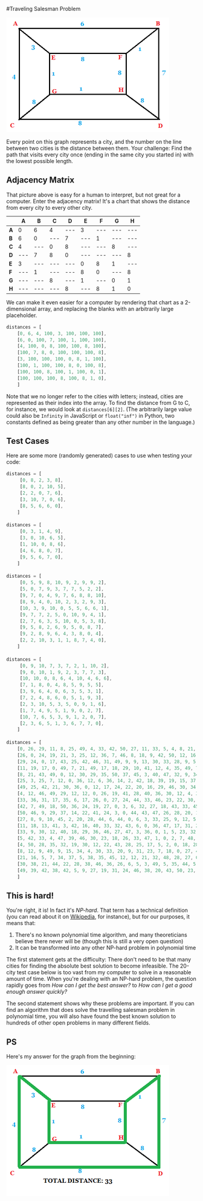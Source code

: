 #Traveling Salesman Problem

![tsp1](tsp1.png)

Every point on this graph represents a city, and the number on the line between two cities is the distance between them.  Your challenge:  Find the path that visits every city once (ending in the same city you started in) with the lowest possible length.

## Adjacency Matrix

That picture above is easy for a human to interpret, but not great for a computer.  Enter the adjacency matrix!  It's a chart that shows the distance from every city to every other city.

| |A|B|C|D|E|F|G|H|
|---|---|---|---|---|---|---|---|---|
|**A**|0|6|4|---|3|---|---|---|
|**B**|6|0|---|7|---|1|---|---|
|**C**|4|---|0|8|---|---|8|---|
|**D**|---|7|8|0|---|---|---|8|
|**E**|3|---|---|---|0|8|1|---|
|**F**|---|1|---|---|8|0|---|8|
|**G**|---|---|8|---|1|---|0|1|
|**H**|---|---|---|8|---|8|1|0|

We can make it even easier for a computer by rendering that chart as  a 2-dimensional array, and replacing the blanks with an arbitrarily large placeholder.

```javascript
distances = [
    [0, 6, 4, 100, 3, 100, 100, 100],
    [6, 0, 100, 7, 100, 1, 100, 100],
    [4, 100, 0, 8, 100, 100, 8, 100],
    [100, 7, 8, 0, 100, 100, 100, 8],
    [3, 100, 100, 100, 0, 8, 1, 100],
    [100, 1, 100, 100, 8, 0, 100, 8],
    [100, 100, 8, 100, 1, 100, 0, 1],
    [100, 100, 100, 8, 100, 8, 1, 0],
    ]
```

Note that we no longer refer to the cities with letters; instead, cities are represented as their index into the array.  To find the distance from G to C, for instance, we would look at `distances[6][2]`.  (The arbitrarily large value could also be `Infinity` in JavaScript or `float("inf")` in Python, two constants defined as being greater than any other number in the language.)

## Test Cases

Here are some more (randomly generated) cases to use when testing your code:

```javascript
distances = [
	 [0, 8, 2, 3, 8], 
	 [8, 0, 2, 10, 5], 
	 [2, 2, 0, 7, 6], 
	 [3, 10, 7, 0, 6], 
	 [8, 5, 6, 6, 0], 
	]

distances = [
	 [0, 3, 1, 4, 9], 
	 [3, 0, 10, 6, 5], 
	 [1, 10, 0, 8, 6], 
	 [4, 6, 8, 0, 7], 
	 [9, 5, 6, 7, 0], 
	]

distances = [
	 [0, 5, 9, 8, 10, 9, 2, 9, 9, 2], 
	 [5, 0, 7, 9, 3, 7, 7, 5, 2, 2], 
	 [9, 7, 0, 4, 9, 7, 6, 8, 8, 10], 
	 [8, 9, 4, 0, 10, 2, 3, 2, 9, 3], 
	 [10, 3, 9, 10, 0, 5, 5, 6, 6, 1], 
	 [9, 7, 7, 2, 5, 0, 10, 9, 4, 1], 
	 [2, 7, 6, 3, 5, 10, 0, 5, 3, 8], 
	 [9, 5, 8, 2, 6, 9, 5, 0, 8, 7], 
	 [9, 2, 8, 9, 6, 4, 3, 8, 0, 4], 
	 [2, 2, 10, 3, 1, 1, 8, 7, 4, 0], 
	]

distances = [
	 [0, 9, 10, 7, 3, 7, 2, 1, 10, 2], 
	 [9, 0, 10, 1, 9, 2, 3, 7, 7, 3], 
	 [10, 10, 0, 8, 6, 4, 10, 4, 6, 6], 
	 [7, 1, 8, 0, 4, 8, 5, 9, 5, 5], 
	 [3, 9, 6, 4, 0, 6, 3, 5, 3, 1], 
	 [7, 2, 4, 8, 6, 0, 5, 1, 9, 3], 
	 [2, 3, 10, 5, 3, 5, 0, 9, 1, 6], 
	 [1, 7, 4, 9, 5, 1, 9, 0, 2, 7], 
	 [10, 7, 6, 5, 3, 9, 1, 2, 0, 7], 
	 [2, 3, 6, 5, 1, 3, 6, 7, 7, 0], 
	]

distances = [
	[0, 26, 29, 11, 8, 25, 49, 4, 33, 42, 50, 27, 11, 33, 5, 4, 8, 21, 30, 49],
	[26, 0, 24, 19, 21, 3, 25, 12, 36, 7, 46, 8, 18, 9, 42, 50, 12, 16, 38, 39],
	[29, 24, 0, 17, 43, 25, 42, 46, 31, 49, 9, 9, 13, 30, 33, 28, 9, 5, 21, 42],
	[11, 19, 17, 0, 49, 7, 21, 49, 17, 18, 29, 10, 41, 12, 4, 35, 49, 7, 44, 38],
	[8, 21, 43, 49, 0, 12, 30, 29, 35, 50, 37, 45, 3, 40, 47, 32, 9, 34, 22, 42],
	[25, 3, 25, 7, 12, 0, 36, 12, 6, 36, 14, 2, 42, 18, 39, 19, 15, 37, 28, 5],
	[49, 25, 42, 21, 30, 36, 0, 12, 17, 24, 22, 20, 16, 29, 46, 30, 34, 5, 38, 9],
	[4, 12, 46, 49, 29, 12, 12, 0, 26, 19, 41, 28, 40, 36, 30, 12, 4, 38, 46, 27],
	[33, 36, 31, 17, 35, 6, 17, 26, 0, 27, 24, 44, 33, 46, 23, 22, 30, 35, 36, 19],
	[42, 7, 49, 18, 50, 36, 24, 19, 27, 0, 3, 6, 32, 27, 18, 43, 33, 45, 26, 31],
	[50, 46, 9, 29, 37, 14, 22, 41, 24, 3, 0, 44, 43, 47, 26, 28, 20, 12, 6, 24],
	[27, 8, 9, 10, 45, 2, 20, 28, 44, 6, 44, 0, 6, 3, 33, 25, 9, 12, 5, 46],
	[11, 18, 13, 41, 3, 42, 16, 40, 33, 32, 43, 6, 0, 36, 47, 17, 31, 21, 3, 38],
	[33, 9, 30, 12, 40, 18, 29, 36, 46, 27, 47, 3, 36, 0, 1, 5, 23, 32, 49, 20],
	[5, 42, 33, 4, 47, 39, 46, 30, 23, 18, 26, 33, 47, 1, 0, 2, 7, 48, 5, 43],
	[4, 50, 28, 35, 32, 19, 30, 12, 22, 43, 28, 25, 17, 5, 2, 0, 18, 28, 35, 50],
	[8, 12, 9, 49, 9, 15, 34, 4, 30, 33, 20, 9, 31, 23, 7, 18, 0, 27, 44, 23],
	[21, 16, 5, 7, 34, 37, 5, 38, 35, 45, 12, 12, 21, 32, 48, 28, 27, 0, 5, 30],
	[30, 38, 21, 44, 22, 28, 38, 46, 36, 26, 6, 5, 3, 49, 5, 35, 44, 5, 0, 49],
	[49, 39, 42, 38, 42, 5, 9, 27, 19, 31, 24, 46, 38, 20, 43, 50, 23, 30, 49, 0],
	]
```

## This is hard!

You're right, it is!  In fact it's *NP-hard*.  That term has a technical definition (you can read about it on [Wikipedia](https://en.wikipedia.org/wiki/P_versus_NP_problem), for instance), but for our purposes, it means that:

1. There's no known polynomial time algorithm, and many theoreticians believe there never will be (though this is still a very open question)
2. It can be transformed into any other NP-hard problem in polynomial time

The first statement gets at the difficulty: There don't need to be that many cities for finding the absolute best solution to become infeasible.  The 20-city test case below is too vast from my computer to solve in a reasonable amount of time.  When you're dealing with an NP-hard problem, the question rapidly goes from *How can I get the best answer?* to *How can I get a good enough answer quickly?*

The second statement shows why these problems are important.  If you can find an algorithm that does solve the travelling salesman problem in polynomial time, you will also have found the best known solution to hundreds of other open problems in many different fields.  

## PS

Here's my answer for the graph from the beginning:

![tsp1sol](tsp1sol.png)